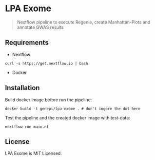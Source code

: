 # LPA Exome

> Nextflow pipeline to execute Regenie, create Manhattan-Plots and annotate GWAS results

## Requirements

- Nextflow:

```
curl -s https://get.nextflow.io | bash
```

- Docker

## Installation

Build docker image before run the pipeline:

```
docker build -t genepi/lpa-exome . # don't ingore the dot here
```


Test the pipeline and the created docker image with test-data:

```
nextflow run main.nf
```

## License
LPA Exome is MIT Licensed.
